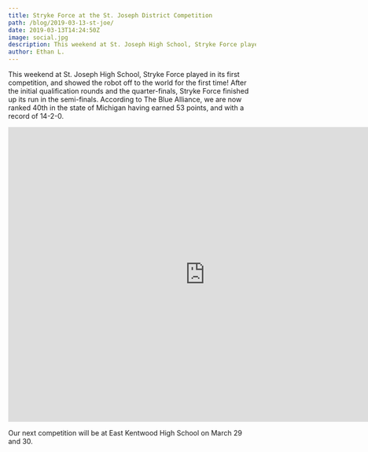 ```yaml
---
title: Stryke Force at the St. Joseph District Competition
path: /blog/2019-03-13-st-joe/
date: 2019-03-13T14:24:50Z
image: social.jpg
description: This weekend at St. Joseph High School, Stryke Force played in its first competition, and showed the robot off to the world for the first time!
author: Ethan L.
---
```


This weekend at St. Joseph High School, Stryke Force played in its first competition, and showed the robot off to the world for the first time! After the initial qualification rounds and the quarter-finals, Stryke Force finished up its run in the semi-finals. According to The Blue Alliance, we are now ranked 40th in the state of Michigan having earned 53 points, and with a record of 14-2-0.

<iframe src="https://strykeforce.smugmug.com/frame/slideshow?key=SHttDR&autoStart=1&captions=0&navigation=0&playButton=0&randomize=0&speed=3&transition=fade&transitionSpeed=2" width="800" height="600" frameborder="no" scrolling="no"></iframe>

Our next competition will be at East Kentwood High School on March 29 and 30.
